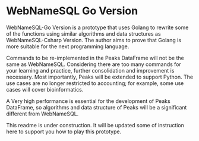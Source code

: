 # WebNameSQL Go Version

WebNameSQL-Go Version is a prototype that uses Golang to rewrite some of the functions using similar algorithms and data structures as WebNameSQL-Csharp Version. The author aims to prove that Golang is more suitable for the next programming language.

Commands to be re-implemented in the Peaks DataFrame will not be the same as WebNameSQL. Considering there are too many commands for your learning and practice, further consolidation and improvement is necessary. Most importantly, Peaks will be extended to support Python. The use cases are no longer restricted to accounting; for example, some use cases will cover bioinformatics.  

A Very high performance is essential for the development of Peaks DataFrame, so algorithms and data structure of Peaks will be a significant different from WebNameSQL.

This readme is under construction. It will be updated some of instruction here to support you how to play this prototype. 
